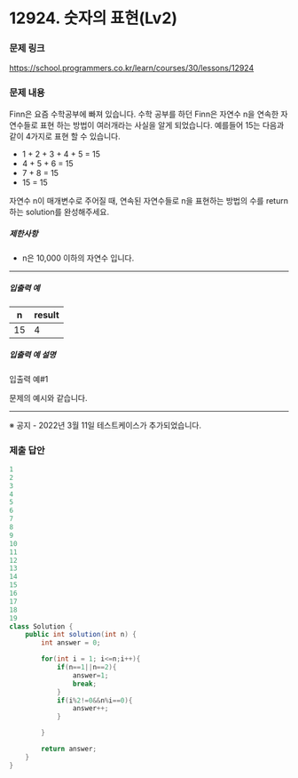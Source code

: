 # 12924. 숫자의 표현(Lv2)
### 문제 링크
https://school.programmers.co.kr/learn/courses/30/lessons/12924
### 문제 내용
Finn은 요즘 수학공부에 빠져 있습니다. 수학 공부를 하던 Finn은 자연수 n을 연속한 자연수들로 표현 하는 방법이 여러개라는 사실을 알게 되었습니다. 예를들어 15는 다음과 같이 4가지로 표현 할 수 있습니다.

* 1 + 2 + 3 + 4 + 5 = 15
* 4 + 5 + 6 = 15
* 7 + 8 = 15
* 15 = 15

자연수 n이 매개변수로 주어질 때, 연속된 자연수들로 n을 표현하는 방법의 수를 return하는 solution를 완성해주세요.

##### 제한사항

* n은 10,000 이하의 자연수 입니다.

*** ** * ** ***

##### 입출력 예

| n  | result |
|----|--------|
| 15 | 4      |

##### 입출력 예 설명

입출력 예#1  

문제의 예시와 같습니다.

*** ** * ** ***

※ 공지 - 2022년 3월 11일 테스트케이스가 추가되었습니다.

### 제출 답안
```java
1
2
3
4
5
6
7
8
9
10
11
12
13
14
15
16
17
18
19
class Solution {
    public int solution(int n) {
        int answer = 0;

        for(int i = 1; i<=n;i++){
            if(n==1||n==2){
                answer=1;
                break;
            }
            if(i%2!=0&&n%i==0){
                answer++;
            }

        }

        return answer;
    }
}
```

